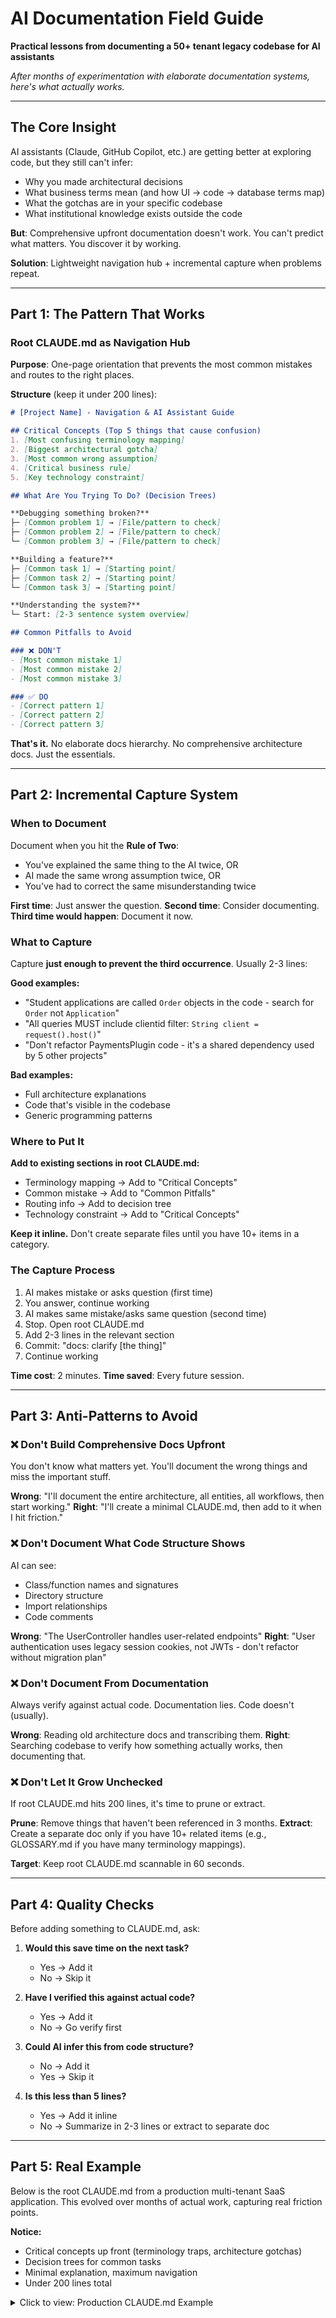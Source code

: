 # AI Documentation Field Guide
**Practical lessons from documenting a 50+ tenant legacy codebase for AI assistants**

*After months of experimentation with elaborate documentation systems, here's what actually works.*

---

## The Core Insight

AI assistants (Claude, GitHub Copilot, etc.) are getting better at exploring code, but they still can't infer:
- Why you made architectural decisions
- What business terms mean (and how UI → code → database terms map)
- What the gotchas are in your specific codebase
- What institutional knowledge exists outside the code

**But**: Comprehensive upfront documentation doesn't work. You can't predict what matters. You discover it by working.

**Solution**: Lightweight navigation hub + incremental capture when problems repeat.

---

## Part 1: The Pattern That Works

### Root CLAUDE.md as Navigation Hub

**Purpose**: One-page orientation that prevents the most common mistakes and routes to the right places.

**Structure** (keep it under 200 lines):

```markdown
# [Project Name] - Navigation & AI Assistant Guide

## Critical Concepts (Top 5 things that cause confusion)
1. [Most confusing terminology mapping]
2. [Biggest architectural gotcha]
3. [Most common wrong assumption]
4. [Critical business rule]
5. [Key technology constraint]

## What Are You Trying To Do? (Decision Trees)

**Debugging something broken?**
├─ [Common problem 1] → [File/pattern to check]
├─ [Common problem 2] → [File/pattern to check]
└─ [Common problem 3] → [File/pattern to check]

**Building a feature?**
├─ [Common task 1] → [Starting point]
├─ [Common task 2] → [Starting point]
└─ [Common task 3] → [Starting point]

**Understanding the system?**
└─ Start: [2-3 sentence system overview]

## Common Pitfalls to Avoid

### ❌ DON'T
- [Most common mistake 1]
- [Most common mistake 2]
- [Most common mistake 3]

### ✅ DO
- [Correct pattern 1]
- [Correct pattern 2]
- [Correct pattern 3]
```

**That's it.** No elaborate docs hierarchy. No comprehensive architecture docs. Just the essentials.

---

## Part 2: Incremental Capture System

### When to Document

Document when you hit the **Rule of Two**:
- You've explained the same thing to the AI twice, OR
- AI made the same wrong assumption twice, OR
- You've had to correct the same misunderstanding twice

**First time**: Just answer the question.
**Second time**: Consider documenting.
**Third time would happen**: Document it now.

### What to Capture

Capture **just enough to prevent the third occurrence**. Usually 2-3 lines:

**Good examples:**
- "Student applications are called `Order` objects in the code - search for `Order` not `Application`"
- "All queries MUST include clientid filter: `String client = request().host()`"
- "Don't refactor PaymentsPlugin code - it's a shared dependency used by 5 other projects"

**Bad examples:**
- Full architecture explanations
- Code that's visible in the codebase
- Generic programming patterns

### Where to Put It

**Add to existing sections in root CLAUDE.md:**

- Terminology mapping → Add to "Critical Concepts"
- Common mistake → Add to "Common Pitfalls"
- Routing info → Add to decision tree
- Technology constraint → Add to "Critical Concepts"

**Keep it inline.** Don't create separate files until you have 10+ items in a category.

### The Capture Process

1. AI makes mistake or asks question (first time)
2. You answer, continue working
3. AI makes same mistake/asks same question (second time)
4. Stop. Open root CLAUDE.md
5. Add 2-3 lines in the relevant section
6. Commit: "docs: clarify [the thing]"
7. Continue working

**Time cost**: 2 minutes. **Time saved**: Every future session.

---

## Part 3: Anti-Patterns to Avoid

### ❌ Don't Build Comprehensive Docs Upfront

You don't know what matters yet. You'll document the wrong things and miss the important stuff.

**Wrong**: "I'll document the entire architecture, all entities, all workflows, then start working."
**Right**: "I'll create a minimal CLAUDE.md, then add to it when I hit friction."

### ❌ Don't Document What Code Structure Shows

AI can see:
- Class/function names and signatures
- Directory structure
- Import relationships
- Code comments

**Wrong**: "The UserController handles user-related endpoints"
**Right**: "User authentication uses legacy session cookies, not JWTs - don't refactor without migration plan"

### ❌ Don't Document From Documentation

Always verify against actual code. Documentation lies. Code doesn't (usually).

**Wrong**: Reading old architecture docs and transcribing them.
**Right**: Searching codebase to verify how something actually works, then documenting that.

### ❌ Don't Let It Grow Unchecked

If root CLAUDE.md hits 200 lines, it's time to prune or extract.

**Prune**: Remove things that haven't been referenced in 3 months.
**Extract**: Create a separate doc only if you have 10+ related items (e.g., GLOSSARY.md if you have many terminology mappings).

**Target**: Keep root CLAUDE.md scannable in 60 seconds.

---

## Part 4: Quality Checks

Before adding something to CLAUDE.md, ask:

1. **Would this save time on the next task?**
   - Yes → Add it
   - No → Skip it

2. **Have I verified this against actual code?**
   - Yes → Add it
   - No → Go verify first

3. **Could AI infer this from code structure?**
   - No → Add it
   - Yes → Skip it

4. **Is this less than 5 lines?**
   - Yes → Add it inline
   - No → Summarize in 2-3 lines or extract to separate doc

---

## Part 5: Real Example

Below is the root CLAUDE.md from a production multi-tenant SaaS application. This evolved over months of actual work, capturing real friction points.

**Notice:**
- Critical concepts up front (terminology traps, architecture gotchas)
- Decision trees for common tasks
- Minimal explanation, maximum navigation
- Under 200 lines total

<details>
<summary>Click to view: Production CLAUDE.md Example</summary>

```markdown
# Choice Project - Context Tree Navigation & Claude Code Guide

**Complete navigation hub and AI assistant guidance for Choice application codebase**

## 🚀 Quick Start for Developers

**What is Choice?** A multi-tenant SaaS platform for managing school choice/lottery applications, serving 50+ school districts.

**Architecture**: [See Technology Stack](docs/ARCHITECTURE.md#technology-stack) for complete tech details

### Critical Concepts to Understand First
1. **Opportunity = Process + School + Grade** - The central business entity
2. **Applications are "Orders"** - Search for `Order` not `Application` in code
3. **Multi-tenant by hostname** - Each district isolated by `clientid = hostname`
4. **Database A = Primary Storage** - Source of truth for all data
5. **Database B = Query Engine** - All queries go through B, data pulled from A
6. **Question Groups** - The foundation of dynamic form building

### First Day Checklist
- [ ] Read the decision trees below for quick task routing
- [ ] Understand the [Business Context](docs/BUSINESS_CONTEXT.md)
- [ ] Review [Architecture Overview](docs/ARCHITECTURE.md)
- [ ] Explore [Key Controllers](docs/KEY_CONTROLLERS.md)

---

## ⚡ Critical Context (Prevent Common Mistakes)
- **Student Applications = "Order" objects** - Backend uses `Order`, UI says "applications". See [GLOSSARY.md](docs/GLOSSARY.md) for complete terminology mappings.
- **Dual Database Pattern** - Primary storage is source of truth, separate query engine for reads. See [ARCHITECTURE.md - Data Architecture](docs/ARCHITECTURE.md#data-architecture) for complete pattern.
- **Multi-tenancy by clientid** - EVERY query must filter by clientid (derived from hostname). See [ARCHITECTURE.md - Multi-Tenancy](docs/ARCHITECTURE.md#multi-tenancy-architecture).
- **Technology Stack**: Legacy framework versions with specific constraints. See [ARCHITECTURE.md - Technology Stack](docs/ARCHITECTURE.md#technology-stack) for complete details.

## 🎯 What are you trying to do? (Quick Decision Tree)

**Debugging something broken?**
├─ Order/Application not showing? → [ENTITIES.md](docs/ENTITIES.md) → [DATA_FLOWS.md](docs/DATA_FLOWS.md)
├─ Authentication failing? → [KEY_CONTROLLERS.md](docs/KEY_CONTROLLERS.md#authentication)
├─ Wrong district data showing? → Check clientid filter → [CONFIGURATION.md](docs/CONFIGURATION.md)
├─ Scanner/document upload issues? → [DOCUMENT_MANAGEMENT.md](docs/DOCUMENT_MANAGEMENT.md)
├─ Form not saving? → [ENTITIES.md](docs/ENTITIES.md#questiongroups) → [API_REFERENCE.md](docs/API_REFERENCE.md)
└─ Search strategies? → [AI_STRATEGIES.md](docs/AI_STRATEGIES.md)

**Building a feature?**
├─ New API endpoint? → [KEY_CONTROLLERS.md](docs/KEY_CONTROLLERS.md) → [conf/routes](conf/routes)
├─ Modifying forms? → [ENTITIES.md](docs/ENTITIES.md#questiongroups)
├─ Database operation? → [PAYMENTSPLUGIN_STORAGE.md](docs/PAYMENTSPLUGIN_STORAGE.md)
└─ View templates? → [app/views/CLAUDE.md](app/views/CLAUDE.md) → [VIEW_PATTERNS.md](docs/VIEW_PATTERNS.md)

**Understanding the system?**
└─ Start: [BUSINESS_CONTEXT.md](docs/BUSINESS_CONTEXT.md) → [ARCHITECTURE.md](docs/ARCHITECTURE.md) → [PLAY_2.0.4_REFERENCE.md](docs/PLAY_2.0.4_REFERENCE.md)

---

## 🔧 Multi-Tenant Critical

⚠️ **Every query MUST include client filter** (derived from `request().host()`).

```java
// Quick reference - Always extract and use clientid
String clientid = request().host();  // Full hostname
Order order = oMan.getOrder(clientid, orderId);
```

📖 **Complete multi-tenant patterns**: See [ARCHITECTURE.md - Multi-Tenancy Architecture](docs/ARCHITECTURE.md#multi-tenancy-architecture) for:
- Client extraction patterns
- Query filtering examples
- Security implications
- Common mistakes and prevention

---

## Common Pitfalls to Avoid

### ❌ DON'T
- Search for "Application" class when looking for applications (use "Order")
- Assume traditional DAO pattern or modern framework patterns
- Look for normalized database tables (uses JSON blob storage)

### ✅ DO
- Always include multi-tenant clientid filter in queries
- Check [GLOSSARY.md](docs/GLOSSARY.md) for terminology, [ARCHITECTURE.md](docs/ARCHITECTURE.md) for patterns
- Check per-client database configuration for settings (multiple config types: "site", "application", etc.)

---

*This context tree serves as both human navigation and AI assistant guidance. All detailed documentation is organized in the `docs/` directory with clear cross-references.*
```

</details>

**Key lessons from this example:**
- "Applications are Orders" appears multiple times (critical terminology trap)
- Multi-tenant filtering is emphasized (security-critical pattern)
- Decision trees route to specific files (not comprehensive explanations)
- Total length: 166 lines (scannable in 60 seconds)

---

## Part 6: Getting Started

### For a New Project

1. **Create root CLAUDE.md with basic structure** (10 minutes):
   - 2-3 sentence project description
   - Empty "Critical Concepts" section
   - Empty "Common Pitfalls" section
   - Basic decision tree structure

2. **Start working** - Don't document anything yet

3. **When friction occurs** (second time only):
   - Open CLAUDE.md
   - Add 2-3 lines to relevant section
   - Commit and continue

4. **After 2-3 weeks**, review:
   - What's actually being referenced?
   - What never gets used? (Delete it)
   - Does anything need extraction to separate doc? (Probably not yet)

### For an Existing Project

If you already have extensive documentation:

1. **Create new minimal CLAUDE.md** (don't migrate old docs yet)
2. **Work for 2 weeks using only the new CLAUDE.md**
3. **Track what you wish was documented** (add those things)
4. **Track what you thought you'd need but didn't** (ignore old docs)
5. **After 2 weeks**: Old comprehensive docs probably weren't helping

---

## Part 7: What This Replaces

This field guide is the distillation of:
- 5-phase structured build process (too heavy)
- Automated discovery commands (AI Explore agents do this now)
- Monthly audit workflows (too much process)
- Elaborate .claude/ skills and commands (over-engineered)
- Comprehensive architecture docs (unused)

**What survived:**
- Root CLAUDE.md pattern (works)
- Signal-to-noise principle (critical)
- Verify against code, not docs (critical)
- Incremental capture (works)

The elaborate methodology taught these lessons. You don't need the methodology anymore—just the lessons.

---

## Conclusion

Good AI documentation is:
1. **Minimal** - One navigation hub, under 200 lines
2. **Incremental** - Built during work, not before it
3. **Practical** - Prevents repeated mistakes
4. **Verified** - Against actual code, not other docs
5. **Pruned** - Delete what's not being used

**Start small. Add when friction repeats. Prune ruthlessly.**

That's it. That's the system.

---

## Additional Resources

- **Context Tree Principles** (CONTEXT_TREE_PRINCIPLES.md) - Deeper exploration of signal-to-noise, verification discipline
- **Your root CLAUDE.md** - Living example of this pattern in action
- **Claude Code /init command** - Anthropic's built-in initialization creates similar structure

---

*Last updated: 2025-10-27*
*Lessons learned from: Production multi-tenant SaaS project (12K+ lines of initial docs, 6 months of iteration)*
